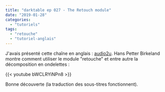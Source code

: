 ```yaml
---
title: "darktable ep 027 - The Retouch module"
date: "2019-01-28"
categories: 
  - "tutoriels"
tags: 
  - "retouche"
  - "tutoriel-anglais"
---
```


J'avais présenté cette chaîne en anglais : [audio2u](https://www.youtube.com/channel/UCkqe4BYsllmcxo2dsF-rFQw).  Hans Petter Birkeland montre comment utiliser le module "retouche" et entre autre la décomposition en ondelettes : 

{{< youtube bWCLRYiNPn8 >}} 

Bonne découverte (la traduction des sous-titres fonctionnent).

